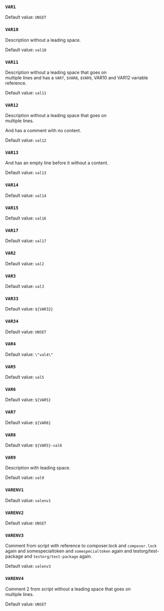 ### `VAR1`

Default value: `UNSET`

### `VAR10`

Description without a leading space.

Default value: `val10`

### `VAR11`

Description without a leading space that goes on<br/>multiple lines and has a `VAR7`, `$VAR8`, `$VAR9`, VAR10 and VAR12 variable reference.

Default value: `val11`

### `VAR12`

Description without a leading space that goes on<br/>multiple lines.

And has a comment with no content.

Default value: `val12`

### `VAR13`

And has an empty line before it without a content.

Default value: `val13`

### `VAR14`

Default value: `val14`

### `VAR15`

Default value: `val16`

### `VAR17`

Default value: `val17`

### `VAR2`

Default value: `val2`

### `VAR3`

Default value: `val3`

### `VAR33`

Default value: `${VAR32}`

### `VAR34`

Default value: `UNSET`

### `VAR4`

Default value: `\"val4\"`

### `VAR5`

Default value: `val5`

### `VAR6`

Default value: `${VAR5}`

### `VAR7`

Default value: `${VAR6}`

### `VAR8`

Default value: `${VAR5}-val6`

### `VAR9`

Description with leading space.

Default value: `val9`

### `VARENV1`

Default value: `valenv1`

### `VARENV2`

Default value: `UNSET`

### `VARENV3`

Comment from script with reference to composer.lock and `composer.lock` again and somespecialtoken and `somespecialtoken` again and testorg/test-package and `testorg/test-package` again.

Default value: `valenv3`

### `VARENV4`

Comment 2 from script without a leading space that goes on<br/>multiple lines.

Default value: `UNSET`

